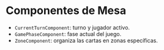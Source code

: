 # Componentes de Mesa

- `CurrentTurnComponent`: turno y jugador activo.
- `GamePhaseComponent`: fase actual del juego.
- `ZoneComponent`: organiza las cartas en zonas específicas.

